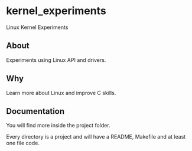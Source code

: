 # kernel_experiments

Linux Kernel Experiments

## About

Experiments using Linux API and drivers.

## Why

Learn more about Linux and improve C skills.

## Documentation

You will find more inside the project folder.

Every directory is a project and will have a README, Makefile and at least one file code.
